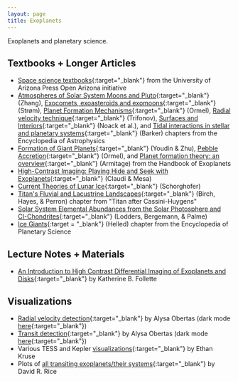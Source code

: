 ```yaml
---
layout: page
title: Exoplanets
---
```


Exoplanets and planetary science.

## Textbooks + Longer Articles
- [Space science textbooks](https://open.uapress.arizona.edu/projects/project-collection/spacescience?collectionOrder=spacescience){:target="_blank"} from the University of Arizona Press Open Arizona initiative
- [Atmospheres of Solar System Moons and Pluto](https://arxiv.org/abs/2410.04595){:target="_blank"} (Zhang), [Exocomets, exoasteroids and exomoons](https://arxiv.org/abs/2410.06248){:target="_blank"} (Strøm), [Planet Formation Mechanisms](https://arxiv.org/abs/2410.14430){:target="_blank"} (Ormel), [Radial velocity technique](https://arxiv.org/abs/2410.11424){:target="_blank"} (Trifonov), [Surfaces and Interiors](https://arxiv.org/abs/2410.08055){:target="_blank"} (Noack et al.), and [Tidal interactions in stellar and planetary systems](https://arxiv.org/abs/2504.10941){:target="_blank"} (Barker) chapters from the Encyclopedia of Astrophysics
- [Formation of Giant Planets](https://arxiv.org/abs/2501.13214){:target="_blank"} (Youdin & Zhu), [Pebble Accretion](https://arxiv.org/abs/2411.14643){:target="_blank"} (Ormel), and [Planet formation theory: an overview](https://arxiv.org/abs/2412.11064){:target="_blank"} (Armitage) from the Handbook of Exoplanets
- [High-Contrast Imaging: Playing Hide and Seek with Exoplanets](https://arxiv.org/abs/2501.07976){:target="_blank"} (Claudi & Mesa)
- [Current Theories of Lunar Ice](https://arxiv.org/abs/2502.06056){:target="_blank"} (Schorghofer)
- [Titan's Fluvial and Lacustrine Landscapes](https://arxiv.org/abs/2502.02556){:target="_blank"} (Birch, Hayes, & Perron) chapter from "Titan after Cassini-Huygens"
- [Solar System Elemental Abundances from the Solar Photosphere and CI-Chondrites](https://arxiv.org/abs/2502.10575){:target="_blank"} (Lodders, Bergemann, & Palme)
- [Ice Giants](https://arxiv.org/abs/2504.18219){:target = "_blank"} (Helled) chapter from the Encyclopedia of Planetary Science 

## Lecture Notes + Materials
- [An Introduction to High Contrast Differential Imaging of Exoplanets and Disks](https://arxiv.org/abs/2308.01354){:target="_blank"} by Katherine B. Follette

## Visualizations
- [Radial velocity detection](https://upload.wikimedia.org/wikipedia/commons/c/cd/Radial_velocity_doppler_spectroscopy.gif){:target="_blank"} by Alysa Obertas (dark mode [here](https://upload.wikimedia.org/wikipedia/commons/c/c8/Exoplanet_radial_velocity_doppler_spectroscopy_dark.gif){:target="_blank"})
- [Transit detection](https://upload.wikimedia.org/wikipedia/commons/8/88/Exoplanet_transit_method.gif){:target="_blank"} by Alysa Obertas (dark mode [here](https://twitter.com/AstroAlysa/status/1546862374564528129){:target="_blank"})
- Various TESS and Kepler [visualizations](https://www.ethankruse.com/dataviz.php){:target="_blank"} by Ethan Kruse
- Plots of [all transiting exoplanets/their systems](https://davidrrice.github.io/ExoSystemPlot/exoplanetplots.html){:target="_blank"} by David R. Rice